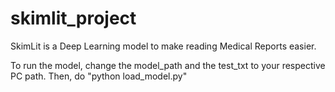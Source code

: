 # skimlit_project
SkimLit is a Deep Learning model to make reading Medical Reports easier.

To run the model, change the model_path and the test_txt to your respective PC path. Then, do "python load_model.py"
